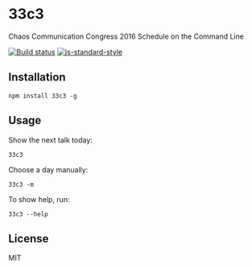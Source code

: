 # 33c3

Chaos Communication Congress 2016 Schedule on the Command Line

[![Build status](https://travis-ci.org/watson/33c3.svg?branch=master)](https://travis-ci.org/watson/33c3)
[![js-standard-style](https://img.shields.io/badge/code%20style-standard-brightgreen.svg?style=flat)](https://github.com/feross/standard)

## Installation

```
npm install 33c3 -g
```

## Usage

Show the next talk today:

```
33c3
```

Choose a day manually:

```
33c3 -m
```

To show help, run:

```
33c3 --help
```

## License

MIT
